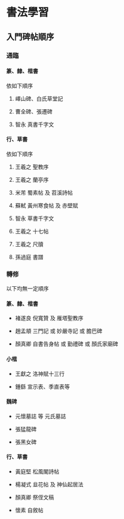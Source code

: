 # 書法學習

## 入門碑帖順序

### 通臨

#### 篆、隸、楷書

依如下順序

1. 嶧山碑、白氏草堂記

1. 曹全碑、張遷碑

1. 智永 真書千字文

#### 行、草書

依如下順序

1. 王羲之 聖教序

1. 王羲之 蘭亭序

1. 米芾 蜀素帖 及 苕溪詩帖

1. 蘇軾 黃州寒食帖 及 赤壁賦

1. 智永 草書千字文

1. 王羲之 十七帖

1. 王羲之 尺牘

1. 孫過庭 書譜

### 轉修

以下均無一定順序

#### 篆、隸、楷書

- 褚遂良 倪寬贊 及 雁塔聖教序

- 趙孟頫 三門記 或 妙嚴寺記 或 膽巴碑

- 顏真卿 自書告身帖 或 勤禮碑 或 顏氏家廟碑

#### 小楷

- 王獻之 洛神賦十三行

- 鍾繇 宣示表、季直表等

#### 魏碑

- 元懷墓誌 等 元氏墓誌

- 張猛龍碑

- 張黑女碑

#### 行、草書

- 黃庭堅 松風閣詩帖

- 楊凝式 韭花帖 及 神仙起居法

- 顏真卿 祭侄文稿

- 懷素 自敘帖
